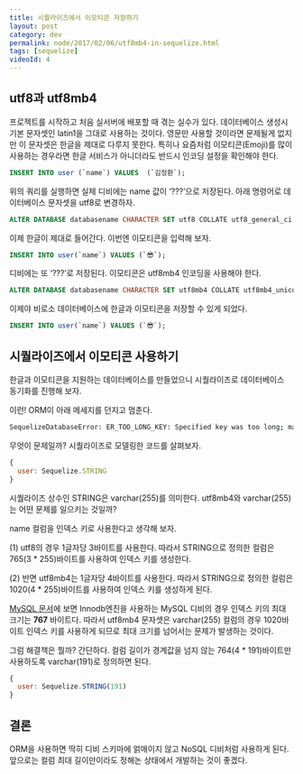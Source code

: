 ```yaml
---
title: 시퀄라이즈에서 이모티콘 저장하기
layout: post
category: dev
permalink: node/2017/02/06/utf8mb4-in-sequelize.html
tags: [sequelize]
videoId: 4
---
```


## utf8과 utf8mb4

프로젝트를 시작하고 처음 실서버에 배포할 때 겪는 실수가 있다. 데이터베이스 생성시 기본 문자셋인 latin1을 그대로 사용하는 것이다. 영문만 사용할 것이라면 문제될게 없지만 이 문자셋은 한글을 제대로 다루지 못한다. 특히나 요즘처럼 이모티콘(Emoji)를 많이 사용하는 경우라면 한글 서비스가 아니더라도 반드시 인코딩 설정을 확인해야 한다.

```sql
INSERT INTO user (`name`) VALUES  (`김정환`);
```

위의 쿼리를 실행하면 실제 디비에는 name 값이 ‘???’으로 저장된다. 아래 명령어로 데이터베이스 문자셋을 utf8로 변경하자.

```sql
ALTER DATABASE databasename CHARACTER SET utf8 COLLATE utf8_general_ci;
```

이제 한글이 제대로 들어간다.  이번엔 이모티콘을 입력해 보자.

```sql
INSERT INTO user(`name`) VALUES (`😎`);
```

디비에는 또 ‘???’로 저장된다. 이모티콘은 utf8mb4 인코딩을 사용해야 한다.

```sql
ALTER DATABASE databasename CHARACTER SET utf8mb4 COLLATE utf8mb4_unicode_ci;
```
이제야 비로소 데이터베이스에 한글과 이모티콘을 저장할 수 있게 되었다.

```sql
INSERT INTO user(`name`) VALUES (`😎`);
```


## 시퀄라이즈에서 이모티콘 사용하기
한글과 이모티콘을 지원하는 데이터베이스를 만들었으니 시퀄라이즈로 데이터베이스 동기화를 진행해 보자.

이런! ORM이 아래 메세지를 던지고 멈춘다.

```bash
SequelizeDatabaseError: ER_TOO_LONG_KEY: Specified key was too long; max key length is 767
```

무엇이 문제일까?  시퀄라이즈로 모델링한 코드를 살펴보자.

```javascript
{
  user: Sequelize.STRING
}
```

시퀄라이즈 상수인 STRING은 varchar(255)를 의미한다.  utf8mb4와 varchar(255)는 어떤 문제를 일으키는 것일까?

name 컬럼을 인덱스 키로 사용한다고 생각해 보자.

(1) utf8의 경우 1글자당 3바이트를 사용한다. 따라서 STRING으로 정의한 컬럼은 765(3 * 255)바이트를 사용하여 인덱스 키를 생성한다.

(2) 반면 utf8mb4는 1글자당 4바이트를 사용한다. 따라서 STRING으로 정의한 컬럼은 1020(4 * 255)바이트를 사용하여 인덱스 키를 생성하게 된다.

[MySQL 문서](https://dev.mysql.com/doc/refman/5.7/en/innodb-restrictions.html)에 보면 Innodb엔진을 사용하는 MySQL 디비의 경우 인덱스 키의 최대 크기는 **767** 바이트다.  따라서 utf8mb4 문자셋은 varchar(255) 컬럼의 경우 1020바이트 인덱스 키를 사용하게 되므로 최대 크기를 넘어서는 문제가 발생하는 것이다.

그럼 해결책은 뭘까? 간단하다. 컬럼 길이가 경계값을 넘지 않는 764(4 * 191)바이트만 사용하도록 varchar(191)로 정의하면 된다.

```javascript
{
  user: Sequelize.STRING(191)
}
```

## 결론
ORM을 사용하면 딱히 디비 스키마에 얽매이지 않고  NoSQL 디비처럼 사용하게 된다. 앞으로는 컬럼 최대 길이만이라도 정해논 상태에서 개발하는 것이 좋겠다.
